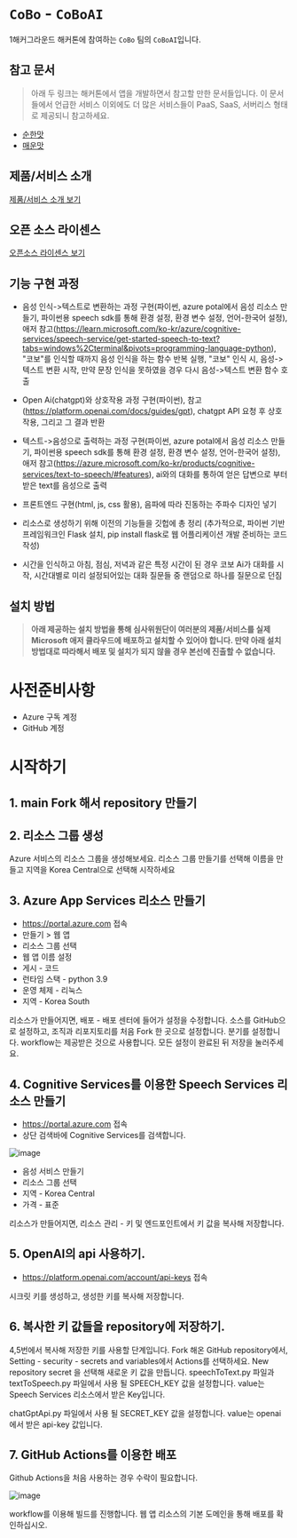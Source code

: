 # `CoBo` - `CoBoAI`

1해커그라운드 해커톤에 참여하는 `CoBo` 팀의 `CoBoAI`입니다.

## 참고 문서

> 아래 두 링크는 해커톤에서 앱을 개발하면서 참고할 만한 문서들입니다. 이 문서들에서 언급한 서비스 이외에도 더 많은 서비스들이 PaaS, SaaS, 서버리스 형태로 제공되니 참고하세요.

- [순한맛](./REFERENCES_BASIC.md)
- [매운맛](./REFERENCES_ADVANCED.md)

## 제품/서비스 소개

<!-- 아래 링크는 지우지 마세요 -->
[제품/서비스 소개 보기](TOPIC.md)
<!-- 위 링크는 지우지 마세요 -->

## 오픈 소스 라이센스

<!-- 아래 링크는 지우지 마세요 -->
[오픈소스 라이센스 보기](./LICENSE)
<!-- 위 링크는 지우지 마세요 -->

## 기능 구현 과정

- 음성 인식->텍스트로 변환하는 과정 구현(파이썬, azure potal에서 음성 리소스 만들기, 파이썬용 speech sdk를 통해 환경 설정, 환경 변수 설정, 언어-한국어 설정), 애저 참고(https://learn.microsoft.com/ko-kr/azure/cognitive-services/speech-service/get-started-speech-to-text?tabs=windows%2Cterminal&pivots=programming-language-python), "코보"를 인식할 때까지 음성 인식을 하는 함수 반복 실행, "코보" 인식 시, 음성->텍스트 변환 시작, 만약 문장 인식을 못하였을 경우 다시 음성->텍스트 변환 함수 호출

- Open Ai(chatgpt)와 상호작용 과정 구현(파이썬), 참고(https://platform.openai.com/docs/guides/gpt), chatgpt API 요청 후 상호작용, 그리고 그 결과 반환

- 텍스트->음성으로 출력하는 과정 구현(파이썬, azure potal에서 음성 리소스 만들기, 파이썬용 speech sdk를 통해 환경 설정, 환경 변수 설정, 언어-한국어 설정), 애저 참고(https://azure.microsoft.com/ko-kr/products/cognitive-services/text-to-speech/#features), ai와의 대화를 통하여 얻은 답변으로 부터 받은 text를 음성으로 출력

- 프론트엔드 구현(html, js, css 활용), 음파에 따라 진동하는 주파수 디자인 넣기

- 리소스로 생성하기 위해 이전의 기능들을 깃헙에 총 정리 (추가적으로, 파이썬 기반 프레임워크인 Flask 설치, pip install flask로 웹 어플리케이션 개발 준비하는 코드 작성)

- 시간을 인식하고 아침, 점심, 저녁과 같은 특정 시간이 된 경우 코보 Ai가 대화를 시작, 시간대별로 미리 설정되어있는 대화 질문들 중 랜덤으로 하나를 질문으로 던짐

## 설치 방법

> **아래 제공하는 설치 방법을 통해 심사위원단이 여러분의 제품/서비스를 실제 Microsoft 애저 클라우드에 배포하고 설치할 수 있어야 합니다. 만약 아래 설치 방법대로 따라해서 배포 및 설치가 되지 않을 경우 본선에 진출할 수 없습니다.**

# 사전준비사항
- Azure 구독 계정
- GitHub 계정

# 시작하기
## 1. main Fork 해서 repository 만들기

## 2. 리소스 그룹 생성
Azure 서비스의 리소스 그룹을 생성해보세요.
리소스 그룹 만들기를 선택해 이름을 만들고 지역을 Korea Central으로 선택해 시작하세요

## 3. Azure App Services 리소스 만들기
- https://portal.azure.com 접속
- 만들기 > 웹 앱
- 리소스 그룹 선택
- 웹 앱 이름 설정 
- 게시 - 코드
- 런타임 스택 - python 3.9
- 운영 체제 - 리눅스
- 지역 - Korea South

 리소스가 만들어지면, 배포 - 배포 센터에 들어가 설정을 수정합니다. 
소스를 GitHub으로 설정하고, 조직과 리포지토리를 처음 Fork 한 곳으로 설정합니다. 
분기를 설정합니다. workflow는 제공받은 것으로 사용합니다.
모든 설정이 완료된 뒤 저장을 눌러주세요.

## 4. Cognitive Services를 이용한 Speech Services 리소스 만들기
- https://portal.azure.com 접속
- 상단 검색바에 Cognitive Services를 검색합니다.

![image](https://github.com/hackersground-kr/cobo-team/assets/62679443/2b3656ae-5421-4a73-98a6-b894788b3b67)

- 음성 서비스 만들기
- 리소스 그룹 선택
- 지역 - Korea Central
- 가격 - 표준

 리소스가 만들어지면, 리소스 관리 - 키 및 엔드포인트에서 키 값을 복사해 저장합니다. 

## 5. OpenAI의 api 사용하기.
- https://platform.openai.com/account/api-keys 접속
  
 시크릿 키를 생성하고, 생성한 키를 복사해 저장합니다. 

## 6. 복사한 키 값들을 repository에 저장하기.
 4,5번에서 복사해 저장한 키를 사용할 단계입니다.
Fork 해온 GitHub repository에서,
Setting - security - secrets and variables에서 Actions를 선택하세요.
New repository secret 을 선택해 새로운 키 값을 만듭니다.
 speechToText.py 파일과 textToSpeech.py 파일에서 사용 될
SPEECH_KEY 값을 설정합니다.
value는 Speech Services 리소스에서 받은 Key입니다.

 chatGptApi.py 파일에서 사용 될
SECRET_KEY 값을 설정합니다.
value는 openai 에서 받은 api-key 값입니다.

## 7. GitHub Actions를 이용한 배포
 Github Actions을 처음 사용하는 경우 수락이 필요합니다.

 ![image](https://github.com/hackersground-kr/cobo-team/assets/62679443/ec4b4187-095d-4014-bb4e-455a8b15ab14)

 workflow를 이용해 빌드를 진행합니다. 
 웹 앱 리소스의 기본 도메인을 통해 배포를 확인하십시오.
